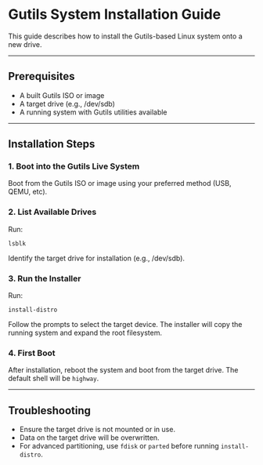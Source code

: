 # Gutils System Installation Guide

This guide describes how to install the Gutils-based Linux system onto a new drive.

---

## Prerequisites
- A built Gutils ISO or image
- A target drive (e.g., /dev/sdb)
- A running system with Gutils utilities available

---

## Installation Steps

### 1. Boot into the Gutils Live System
Boot from the Gutils ISO or image using your preferred method (USB, QEMU, etc).

### 2. List Available Drives
Run:
```
lsblk
```
Identify the target drive for installation (e.g., /dev/sdb).

### 3. Run the Installer
Run:
```
install-distro
```
Follow the prompts to select the target device. The installer will copy the running system and expand the root filesystem.

### 4. First Boot
After installation, reboot the system and boot from the target drive. The default shell will be `highway`.

---

## Troubleshooting
- Ensure the target drive is not mounted or in use.
- Data on the target drive will be overwritten.
- For advanced partitioning, use `fdisk` or `parted` before running `install-distro`. 